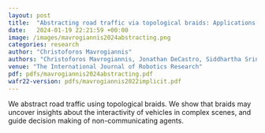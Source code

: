 ```yaml
---
layout: post
title:  "Abstracting road traffic via topological braids: Applications to traffic flow analysis and distributed control"
date:   2024-01-19 22:21:59 +00:00
image: /images/mavrogiannis2024abstracting.png
categories: research
author: "Christoforos Mavrogiannis"
authors: "Christoforos Mavrogiannis, Jonathan DeCastro, Siddhartha Srinivasa"
venue: "The International Journal of Robotics Research"
pdf: pdfs/mavrogiannis2024abstracting.pdf
wafr22-version: pdfs/mavrogiannis2022implicit.pdf
---
```

We abstract road traffic using topological braids. We show that braids may uncover insights about the interactivity of vehicles in complex scenes, and guide decision making of non-communicating agents.